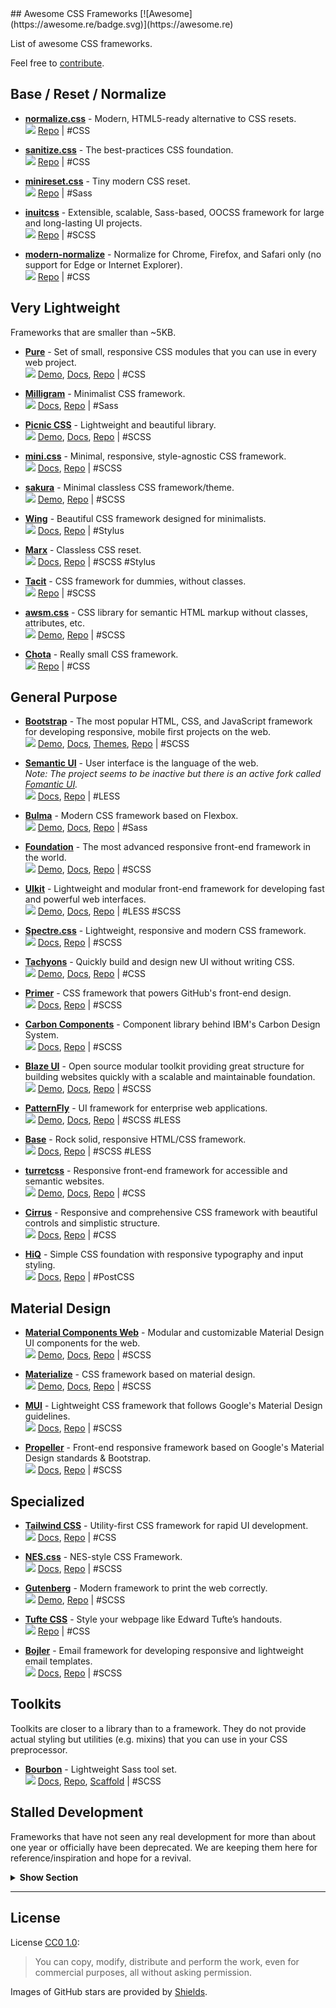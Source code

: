 <div class="github-widget" data-repo="troxler/awesome-css-frameworks"></div>
<script async src="https://pagead2.googlesyndication.com/pagead/js/adsbygoogle.js"></script><ins class="adsbygoogle" style="display:block" data-ad-client="ca-pub-6890694312814945" data-ad-slot="5473692530" data-ad-format="auto"  data-full-width-responsive="true"></ins><script>(adsbygoogle = window.adsbygoogle || []).push({});</script>
## Awesome CSS Frameworks [![Awesome](https://awesome.re/badge.svg)](https://awesome.re)

List of awesome CSS frameworks.

Feel free to [contribute](https://github.com/troxler/awesome-css-frameworks/blob/master/.github/CONTRIBUTING.md).



## Base / Reset / Normalize

- [**normalize.css**](http://necolas.github.io/normalize.css/) - Modern, HTML5-ready alternative to CSS resets.  
  ![](https://img.shields.io/github/stars/necolas/normalize.css.svg?style=social&label=Star)
  [Repo](https://github.com/necolas/normalize.css/)
  | #CSS

- [**sanitize.css**](https://csstools.github.io/sanitize.css/) - The best-practices CSS foundation.  
  ![](https://img.shields.io/github/stars/csstools/sanitize.css.svg?style=social&label=Star)
  [Repo](https://github.com/csstools/sanitize.css)
  | #CSS

- [**minireset.css**](http://jgthms.com/minireset.css/) - Tiny modern CSS reset.  
  ![](https://img.shields.io/github/stars/jgthms/minireset.css.svg?style=social&label=Star)
  [Repo](https://github.com/jgthms/minireset.css)
  | #Sass

- [**inuitcss**](https://github.com/inuitcss/inuitcss) - Extensible, scalable, Sass-based, OOCSS framework for large and long-lasting UI projects.  
  ![](https://img.shields.io/github/stars/inuitcss/inuitcss.svg?style=social&label=Star)
  [Repo](https://github.com/inuitcss/inuitcss)
  | #SCSS
  
- [**modern-normalize**](https://github.com/sindresorhus/modern-normalize) - Normalize for Chrome, Firefox, and Safari only (no support for Edge or Internet Explorer).  
  ![](https://img.shields.io/github/stars/sindresorhus/modern-normalize.svg?style=social&label=Star)
  [Repo](https://github.com/sindresorhus/modern-normalize)
  | #CSS


## Very Lightweight

Frameworks that are smaller than ~5KB.

- [**Pure**](https://purecss.io) - Set of small, responsive CSS modules that you can use in every web project.  
  ![](https://img.shields.io/github/stars/yahoo/pure.svg?style=social&label=Star)
  [Demo](https://purecss.io/layouts/),
  [Docs](https://purecss.io/start/),
  [Repo](https://github.com/yahoo/pure/)
  | #CSS

- [**Milligram**](http://milligram.io) - Minimalist CSS framework.  
  ![](https://img.shields.io/github/stars/milligram/milligram.svg?style=social&label=Star)
  [Docs](http://milligram.io/#getting-started),
  [Repo](https://github.com/milligram/milligram)
  | #Sass

- [**Picnic CSS**](https://picnicss.com) - Lightweight and beautiful library.  
  ![](https://img.shields.io/github/stars/franciscop/picnic.svg?style=social&label=Star)
  [Demo](https://picnicss.com/tests),
  [Docs](https://picnicss.com/documentation),
  [Repo](https://github.com/franciscop/picnic)
  | #SCSS

- [**mini.css**](http://minicss.org) - Minimal, responsive, style-agnostic CSS framework.  
  ![](https://img.shields.io/github/stars/Chalarangelo/mini.css.svg?style=social&label=Star)
  [Docs](http://minicss.org/docs),
  [Repo](https://github.com/Chalarangelo/mini.css)
  | #SCSS

- [**sakura**](https://oxal.org/projects/sakura/) - Minimal classless CSS framework/theme.  
  ![](https://img.shields.io/github/stars/oxalorg/sakura.svg?style=social&label=Star)
  [Demo](https://oxal.org/projects/sakura/demo/),
  [Repo](https://github.com/oxalorg/sakura)
  | #SCSS

- [**Wing**](https://kbrsh.github.io/wing/) - Beautiful CSS framework designed for minimalists.  
  ![](https://img.shields.io/github/stars/kbrsh/wing.svg?style=social&label=Star)
  [Docs](https://kbrsh.github.io/wing/#installation),
  [Repo](https://github.com/kbrsh/wing)
  | #Stylus
  
- [**Marx**](https://mblode.github.io/marx/) - Classless CSS reset.  
  ![](https://img.shields.io/github/stars/mblode/marx.svg?style=social&label=Star)
  [Docs](https://mblode.github.io/marx/documentation/),
  [Repo](https://github.com/mblode/marx)
  | #SCSS #Stylus

- [**Tacit**](https://yegor256.github.io/tacit/) - CSS framework for dummies, without classes.  
  ![](https://img.shields.io/github/stars/yegor256/tacit.svg?style=social&label=Star)
  [Repo](https://github.com/yegor256/tacit/)
  | #SCSS
  
- [**awsm.css**](https://igoradamenko.github.io/awsm.css) - CSS library for semantic HTML markup without classes, attributes, etc.  
  ![](https://img.shields.io/github/stars/igoradamenko/awsm.css.svg?style=social&label=Star)
  [Demo](https://igoradamenko.github.io/awsm.css/),
  [Repo](https://github.com/igoradamenko/awsm.css)
  | #SCSS

- [**Chota**](https://jenil.github.io/chota/) - Really small CSS framework.  
  ![](https://img.shields.io/github/stars/jenil/chota.svg?style=social&label=Star)
  [Repo](https://github.com/jenil/chota)
  | #CSS


## General Purpose

- [**Bootstrap**](http://getbootstrap.com) - The most popular HTML, CSS, and JavaScript framework for developing responsive, mobile first projects on the web.  
  ![](https://img.shields.io/github/stars/twbs/bootstrap.svg?style=social&label=Star)
  [Demo](https://getbootstrap.com/docs/4.0/examples/),
  [Docs](https://getbootstrap.com/docs/4.0/),
  [Themes](https://github.com/therebelrobot/awesome-bootstrap),
  [Repo](https://github.com/twbs/bootstrap)
  | #SCSS

- [**Semantic UI**](https://semantic-ui.com) - User interface is the language of the web.  
  *Note: The project seems to be inactive but there is an active fork called [Fomantic UI](https://github.com/fomantic/fomantic-ui/).*  
  ![](https://img.shields.io/github/stars/semantic-org/semantic-ui.svg?style=social&label=Star)
  [Docs](https://semantic-ui.com/introduction/getting-started.html),
  [Repo](https://github.com/semantic-org/semantic-ui)
  | #LESS

- [**Bulma**](http://bulma.io) - Modern CSS framework based on Flexbox.  
  ![](https://img.shields.io/github/stars/jgthms/bulma.svg?style=social&label=Star)
  [Demo](http://bulma.io/expo/),
  [Docs](http://bulma.io/documentation/overview/start),
  [Repo](https://github.com/jgthms/bulma)
  | #Sass

- [**Foundation**](http://foundation.zurb.com) - The most advanced responsive front-end framework in the world.  
  ![](https://img.shields.io/github/stars/zurb/foundation-sites.svg?style=social&label=Star)
  [Demo](http://zurb.com/responsive),
  [Docs](http://foundation.zurb.com/sites/docs/),
  [Repo](https://github.com/zurb/foundation-sites)
  | #SCSS

- [**UIkit**](https://getuikit.com) - Lightweight and modular front-end framework for developing fast and powerful web interfaces.  
  ![](https://img.shields.io/github/stars/uikit/uikit.svg?style=social&label=Star)
  [Demo](https://getuikit.com/v2/showcase/index.html),
  [Docs](https://getuikit.com/docs/introduction),
  [Repo](https://github.com/uikit/uikit)
  | #LESS #SCSS

- [**Spectre.css**](https://picturepan2.github.io/spectre/) - Lightweight, responsive and modern CSS framework.  
  ![](https://img.shields.io/github/stars/picturepan2/spectre.svg?style=social&label=Star)
  [Docs](https://picturepan2.github.io/spectre/getting-started.html),
  [Repo](https://github.com/picturepan2/spectre)
  | #SCSS

- [**Tachyons**](http://tachyons.io) - Quickly build and design new UI without writing CSS.  
  ![](https://img.shields.io/github/stars/tachyons-css/tachyons.svg?style=social&label=Star)
  [Demo](http://tachyons.io/gallery/),
  [Docs](http://tachyons.io/docs/),
  [Repo](https://github.com/tachyons-css/tachyons/)
  | #CSS

- [**Primer**](https://primer.style/) - CSS framework that powers GitHub's front-end design.  
  ![](https://img.shields.io/github/stars/primer/css.svg?style=social&label=Star)
  [Docs](https://styleguide.github.com/primer/),
  [Repo](https://github.com/primer/css)
  | #SCSS

- [**Carbon Components**](http://www.carbondesignsystem.com/) - Component library behind IBM's Carbon Design System.  
  ![](https://img.shields.io/github/stars/IBM/carbon-components.svg?style=social&label=Star)
  [Docs](http://www.carbondesignsystem.com/components/overview),
  [Repo](https://github.com/IBM/carbon-components)
  | #SCSS

- [**Blaze UI**](https://www.blazeui.com) - Open source modular toolkit providing great structure for building websites quickly with a scalable and maintainable foundation.  
  ![](https://img.shields.io/github/stars/BlazeUI/blaze.svg?style=social&label=Star)
  [Demo](https://www.blazeui.com/components/buttons/),
  [Docs](https://www.blazeui.com/getting-started/install),
  [Repo](https://github.com/BlazeUI/blaze)
  | #SCSS

- [**PatternFly**](https://www.patternfly.org/) - UI framework for enterprise web applications.  
  ![](https://img.shields.io/github/stars/patternfly/patternfly.svg?style=social&label=Star)
  [Demo](https://www.patternfly.org/pattern-library/),
  [Docs](https://www.patternfly.org/get-started/),
  [Repo](https://github.com/patternfly/patternfly)
  | #SCSS #LESS

- [**Base**](http://getbase.org) - Rock solid, responsive HTML/CSS framework.  
  ![](https://img.shields.io/github/stars/getbase/base.svg?style=social&label=Star)
  [Docs](https://github.com/getbase/base/blob/master/readme.md#documentation),
  [Repo](https://github.com/getbase/base)
  | #SCSS #LESS

- [**turretcss**](https://turretcss.com) - Responsive front-end framework for accessible and semantic websites.  
  ![](https://img.shields.io/github/stars/turretcss/turretcss.svg?style=social&label=Star)
  [Demo](https://turretcss.com/demo/),
  [Docs](https://turretcss.com/getting-started/),
  [Repo](https://github.com/turretcss/turretcss)
  | #CSS

- [**Cirrus**](https://spiderpig86.github.io/Cirrus/) - Responsive and comprehensive CSS framework with beautiful controls and simplistic structure.  
  ![](https://img.shields.io/github/stars/spiderpig86/Cirrus.svg?style=social&label=Star)
  [Docs](https://spiderpig86.github.io/Cirrus/docs/),
  [Repo](https://github.com/Spiderpig86/Cirrus)
  | #CSS

- [**HiQ**](https://jonathanharrell.github.io/hiq/) - Simple CSS foundation with responsive typography and input styling.  
  ![](https://img.shields.io/github/stars/jonathanharrell/hiq.svg?style=social&label=Star)
  [Docs](https://jonathanharrell.github.io/hiq/guide/),
  [Repo](https://github.com/jonathanharrell/hiq/)
  | #PostCSS


## Material Design

- [**Material Components Web**](https://material.io/components/web/) - Modular and customizable Material Design UI components for the web.  
  ![](https://img.shields.io/github/stars/material-components/material-components-web.svg?style=social&label=Star)
  [Demo](https://material.io/components/web/catalog/),
  [Docs](https://material.io/components/web/docs/),
  [Repo](https://github.com/material-components/material-components-web)
  | #SCSS

- [**Materialize**](http://materializecss.com) - CSS framework based on material design.  
  ![](https://img.shields.io/github/stars/Dogfalo/materialize.svg?style=social&label=Star)
  [Demo](http://materializecss.com/showcase.html),
  [Docs](http://materializecss.com/getting-started.html),
  [Repo](https://github.com/Dogfalo/materialize)
  | #SCSS

- [**MUI**](https://www.muicss.com) - Lightweight CSS framework that follows Google's Material Design guidelines.  
  ![](https://img.shields.io/github/stars/muicss/mui.svg?style=social&label=Star)
  [Docs](https://www.muicss.com/docs/v1/getting-started/introduction),
  [Repo](https://github.com/muicss/mui)
  | #SCSS

- [**Propeller**](https://propeller.in) - Front-end responsive framework based on Google's Material Design standards & Bootstrap.  
  ![](https://img.shields.io/github/stars/digicorp/propeller.svg?style=social&label=Star)
  [Docs](https://propeller.in/get-started/),
  [Repo](https://github.com/digicorp/propeller)
  | #SCSS


## Specialized

- [**Tailwind CSS**](https://tailwindcss.com) - Utility-first CSS framework for rapid UI development.  
  ![](https://img.shields.io/github/stars/tailwindcss/tailwindcss.svg?style=social&label=Star)
  [Docs](https://tailwindcss.com/docs/what-is-tailwind/),
  [Repo](https://github.com/tailwindcss/tailwindcss)
  | #CSS

- [**NES.css**](https://nostalgic-css.github.io/NES.css/) - NES-style CSS Framework.  
  ![](https://img.shields.io/github/stars/nostalgic-css/NES.css.svg?style=social&label=Star)
  [Docs](https://github.com/nostalgic-css/NES.css#installation),
  [Repo](https://github.com/nostalgic-css/NES.css)
  | #SCSS

- [**Gutenberg**](https://github.com/BafS/Gutenberg) - Modern framework to print the web correctly.  
  ![](https://img.shields.io/github/stars/BafS/Gutenberg.svg?style=social&label=Star)
  [Demo](http://bafs.github.io/Gutenberg/),
  [Repo](https://github.com/BafS/Gutenberg)
  | #SCSS

- [**Tufte CSS**](https://edwardtufte.github.io/tufte-css/) - Style your webpage like Edward Tufte’s handouts.  
  ![](https://img.shields.io/github/stars/edwardtufte/tufte-css.svg?style=social&label=Star)
  [Repo](https://github.com/edwardtufte/tufte-css)
  | #CSS

- [**Bojler**](http://bojler.slicejack.com) - Email framework for developing responsive and lightweight email templates.  
  ![](https://img.shields.io/github/stars/Slicejack/bojler.svg?style=social&label=Star)
  [Docs](http://bojler.slicejack.com/getting-started/),
  [Repo](https://github.com/Slicejack/bojler)
  | #SCSS


## Toolkits

Toolkits are closer to a library than to a framework.
They do not provide actual styling but utilities (e.g. mixins) that you can use in your CSS preprocessor.

- [**Bourbon**](https://www.bourbon.io/) - Lightweight Sass tool set.  
  ![](https://img.shields.io/github/stars/thoughtbot/bourbon.svg?style=social&label=Star)
  [Docs](https://www.bourbon.io/docs/latest/),
  [Repo](https://github.com/thoughtbot/bourbon/),
  [Scaffold](http://bitters.bourbon.io/)
  | #SCSS


## Stalled Development

Frameworks that have not seen any real development for more than about one year or officially have been deprecated.
We are keeping them here for reference/inspiration and hope for a revival.

<details>
  <summary><strong>Show Section</strong></summary>

- [**Material Design Lite**](https://getmdl.io) - Material Design components in HTML/CSS/JS.  
  ![](https://img.shields.io/github/stars/google/material-design-lite.svg?style=social&label=Star)
  [Demo](https://getmdl.io/showcase/index.html),
  [Docs](https://getmdl.io/started/index.html),
  [Repo](https://github.com/google/material-design-lite)

- [**Skeleton**](http://getskeleton.com) - Dead simple, responsive boilerplate.  
  ![](https://img.shields.io/github/stars/dhg/Skeleton.svg?style=social&label=Star)
  [Demo](http://getskeleton.com/#examples),
  [Docs](http://getskeleton.com/#grid),
  [Repo](https://github.com/dhg/Skeleton/)

- [**Compass**](http://compass-style.org) - Open-source CSS authoring framework.  
  ![](https://img.shields.io/github/stars/Compass/compass.svg?style=social&label=Star)
  [Docs](http://compass-style.org/help/),
  [Repo](https://github.com/Compass/compass)

- [**Flexbox Grid**](http://flexboxgrid.com) - Grid based on CSS3 flexbox.  
  ![](https://img.shields.io/github/stars/kristoferjoseph/flexboxgrid.svg?style=social&label=Star)
  [Repo](https://github.com/kristoferjoseph/flexboxgrid)

- [**Basscss**](http://basscss.com) - Low-level CSS toolkit.  
  ![](https://img.shields.io/github/stars/basscss/basscss.svg?style=social&label=Star)
  [Repo](https://github.com/basscss/basscss/)
  
- [**Neat**](https://neat.bourbon.io/) - Lightweight and flexible Sass grid.  
  ![](https://img.shields.io/github/stars/thoughtbot/neat.svg?style=social&label=Star)
  [Demo](https://neat.bourbon.io/examples/),
  [Docs](https://neat.bourbon.io/docs/latest/),
  [Repo](https://github.com/thoughtbot/neat)
  | #SCSS

- [**Mobi.css**](http://getmobicss.com) - Lightweight, scalable, mobile-first CSS framework.  
  ![](https://img.shields.io/github/stars/mobi-css/mobi.css.svg?style=social&label=Star)
  [Docs](http://getmobicss.com/docs/introduction.html),
  [Repo](https://github.com/mobi-css/mobi.css)
  | #CSS

- [**Pills**](http://arkpod.in/pills/) - Simple responsive CSS Grid for humans.  
  ![](https://img.shields.io/github/stars/rohitkrai03/pills.svg?style=social&label=Star)
  [Repo](https://github.com/rohitkrai03/pills)

- [**Cutestrap**](https://www.cutestrap.com) - Sassy, opinionated CSS framework, a tiny alternative to Bootstrap.  
  ![](https://img.shields.io/github/stars/tylerchilds/cutestrap.svg?style=social&label=Star)
  [Repo](https://github.com/tylerchilds/cutestrap)

- [**unsemantic**](https://unsemantic.com) - Fluid grid for mobile, tablet, and desktop.  
  ![](https://img.shields.io/github/stars/nathansmith/unsemantic.svg?style=social&label=Star)
  [Demo](https://unsemantic.com/demo-responsive),
  [Docs](https://unsemantic.com/css-documentation),
  [Repo](https://github.com/nathansmith/unsemantic)

- [**Kube**](https://imperavi.com/kube/) - Web framework for professional developers and designers.  
  ![](https://img.shields.io/github/stars/imperavi/kube.svg?style=social&label=Star)
  [Docs](https://imperavi.com/kube/docs/),
  [Repo](https://github.com/imperavi/kube)
  | #SCSS

- [**Concise CSS**](http://concisecss.com) - Give up the bloat. Stop tripping over your classes. Be concise.  
  ![](https://img.shields.io/github/stars/ConciseCSS/concise.css.svg?style=social&label=Star)
  [Docs](http://concisecss.com/documentation/),
  [Repo](https://github.com/ConciseCSS/concise.css)
  | #SCSS

- [**Scooter**](http://dropbox.github.io/scooter/) - SCSS framework & UI library for Dropbox web.  
  ![](https://img.shields.io/github/stars/dropbox/scooter.svg?style=social&label=Star)
  [Repo](https://github.com/dropbox/scooter)

- [**Responsive Boilerplate**](http://responsivebp.com) - Powerful, accessible, developer friendly framework for building responsive websites.  
  ![](https://img.shields.io/github/stars/responsivebp/responsive.svg?style=social&label=Star)
  [Docs](http://responsivebp.com/getting-started/),
  [Repo](https://github.com/responsivebp/responsive)
  | #SCSS

- [**Centurion**](https://www.centurionframework.com) - Web-based framework for rapid prototyping and building larger web projects.  
  ![](https://img.shields.io/github/stars/justinhough/Centurion.svg?style=social&label=Star)
  [Docs](https://github.com/justinhough/Centurion/blob/master/DOCUMENTATION.md),
  [Repo](https://github.com/justinhough/Centurion)

</details>

---

## License
License [CC0 1.0](https://creativecommons.org/publicdomain/zero/1.0/):

> You can copy, modify, distribute and perform the work, even for commercial purposes, all without asking permission.

Images of GitHub stars are provided by [Shields](https://github.com/badges/shields).